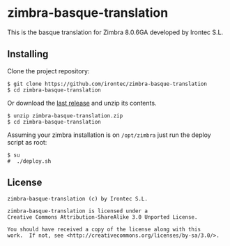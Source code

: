 # zimbra-basque-translation

This is the basque translation for Zimbra 8.0.6GA developed by Irontec S.L.

## Installing

Clone the project repository:

    $ git clone https://github.com/irontec/zimbra-basque-translation 
    $ cd zimbra-basque-translation

Or download the [last release](https://github.com/irontec/zimbra-basque-translation/releases) and unzip its contents.

    $ unzip zimbra-basque-translation.zip
    $ cd zimbra-basque-translation
 
Assuming your zimbra installation is on ```/opt/zimbra```  just run the deploy script as root:

    $ su 
    #  ./deploy.sh

## License 
    zimbra-basque-translation (c) by Irontec S.L.

    zimbra-basque-translation is licensed under a
    Creative Commons Attribution-ShareAlike 3.0 Unported License.

    You should have received a copy of the license along with this 
    work.  If not, see <http://creativecommons.org/licenses/by-sa/3.0/>.

